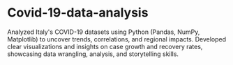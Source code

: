 # Covid-19-data-analysis
Analyzed Italy's COVID-19 datasets using Python (Pandas, NumPy, Matplotlib) to uncover trends, correlations, and regional impacts. Developed clear visualizations and insights on case growth and recovery rates, showcasing data wrangling, analysis, and storytelling skills.
